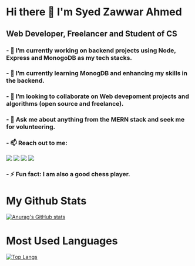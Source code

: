 # Hi there 👋 I'm Syed Zawwar Ahmed
## Web Developer, Freelancer and Student of CS

### - 🔭 I’m currently working on backend projects using Node, Express and MonogoDB as my tech stacks.
### - 🌱 I’m currently learning MonogDB and enhancing my skills in the backend.
### - 👯 I’m looking to collaborate on Web devepoment projects and algorithms (open source and freelance).
### - 💬 Ask me about anything from the MERN stack and seek me for volunteering.
### - 📫 Reach out to me: 
<a href="https://www.linkedin.com/in/syed-zawwar-ahmed-b7345a1b8/" target="_blank"><img src="https://img.icons8.com/color/48/000000/linkedin.png"/></a>
<a href="https://www.facebook.com/zawwar.ahmed.3/" target="_blank"><img src="https://img.icons8.com/color/48/000000/facebook-new.png"/></a>
<a href="https://twitter.com/SyedZawwarAhmed" target="_blank"><img src="https://img.icons8.com/color/48/000000/twitter--v2.png"/></a>
<a href="https://www.instagram.com/zawwarahmed/" target="_blank"><img src="https://img.icons8.com/color/48/000000/instagram-new--v1.png"/></a>
### - ⚡ Fun fact: I am also a good chess player.

# My Github Stats
[![Anurag's GitHub stats](https://github-readme-stats.vercel.app/api?username=SyedZawwarAhmed)](https://github.com/SyedZawwarAhmed/github-readme-stats)

# Most Used Languages
[![Top Langs](https://github-readme-stats.vercel.app/api/top-langs/?username=SyedZawwarAhmed&langs_count=8)](https://github.com/SyedZawwarAhmed/github-readme-stats)
